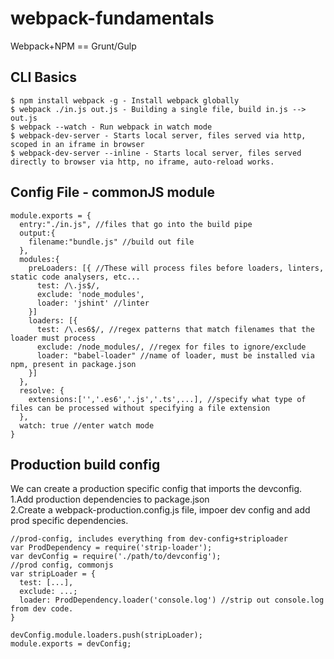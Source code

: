 # webpack-fundamentals

Webpack+NPM == Grunt/Gulp

## CLI Basics
```
$ npm install webpack -g - Install webpack globally
$ webpack ./in.js out.js - Building a single file, build in.js --> out.js
$ webpack --watch - Run webpack in watch mode
$ webpack-dev-server - Starts local server, files served via http, scoped in an iframe in browser
$ webpack-dev-server --inline - Starts local server, files served directly to browser via http, no iframe, auto-reload works. 
```

## Config File - commonJS module
```
module.exports = {
  entry:"./in.js", //files that go into the build pipe
  output:{
    filename:"bundle.js" //build out file
  },
  modules:{
    preLoaders: [{ //These will process files before loaders, linters, static code analysers, etc...
      test: /\.js$/,
      exclude: 'node_modules',
      loader: 'jshint' //linter
    }]
    loaders: [{
      test: /\.es6$/, //regex patterns that match filenames that the loader must process
      exclude: /node_modules/, //regex for files to ignore/exclude
      loader: "babel-loader" //name of loader, must be installed via npm, present in package.json
    }]
  },
  resolve: {
    extensions:['','.es6','.js','.ts',...], //specify what type of files can be processed without specifying a file extension
  },
  watch: true //enter watch mode
}
```

## Production build config
We can create a production specific config that imports the devconfig.    
1.Add production dependencies to package.json    
2.Create a webpack-production.config.js file, impoer dev config and add prod specific dependencies.    
```
//prod-config, includes everything from dev-config+striploader
var ProdDependency = require('strip-loader');
var devConfig = require('./path/to/devconfig');
//prod config, commonjs
var stripLoader = {
  test: [...],
  exclude: ...;
  loader: ProdDependency.loader('console.log') //strip out console.log from dev code.
}

devConfig.module.loaders.push(stripLoader);
module.exports = devConfig;
```
